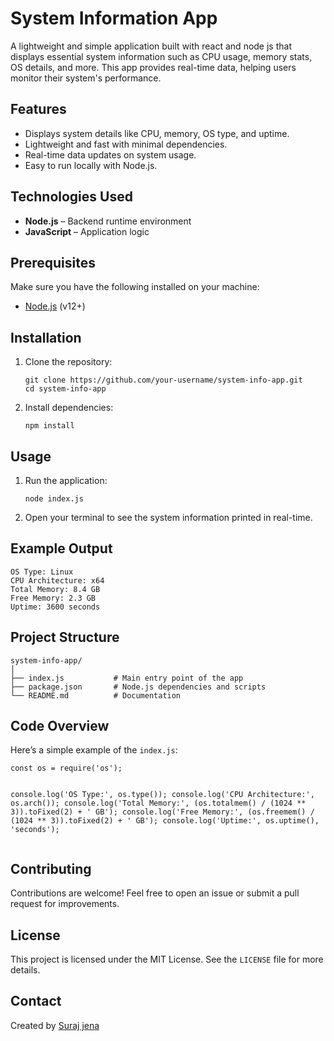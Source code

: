 <h1>System Information App</h1>

<p>A lightweight and simple application built with react and node js that displays essential system information such as CPU usage, memory stats, OS details, and more. This app provides real-time data, helping users monitor their system's performance.</p>

<h2>Features</h2>
<ul>
  <li>Displays system details like CPU, memory, OS type, and uptime.</li>
  <li>Lightweight and fast with minimal dependencies.</li>
  <li>Real-time data updates on system usage.</li>
  <li>Easy to run locally with Node.js.</li>
</ul>

<h2>Technologies Used</h2>
<ul>
  <li><strong>Node.js</strong> – Backend runtime environment</li>
  <li><strong>JavaScript</strong> – Application logic</li>
</ul>

<h2>Prerequisites</h2>
<p>Make sure you have the following installed on your machine:</p>
<ul>
  <li><a href="https://nodejs.org">Node.js</a> (v12+)</li>
</ul>

<h2>Installation</h2>
<ol>
  <li>Clone the repository:
    <pre><code>git clone https://github.com/your-username/system-info-app.git
cd system-info-app</code></pre>
  </li>
  <li>Install dependencies:
    <pre><code>npm install</code></pre>
  </li>
</ol>

<h2>Usage</h2>
<ol>
  <li>Run the application:
    <pre><code>node index.js</code></pre>
  </li>
  <li>Open your terminal to see the system information printed in real-time.</li>
</ol>

<h2>Example Output</h2>
<pre><code>OS Type: Linux
CPU Architecture: x64
Total Memory: 8.4 GB
Free Memory: 2.3 GB
Uptime: 3600 seconds</code></pre>

<h2>Project Structure</h2>
<pre><code>system-info-app/
│
├── index.js           # Main entry point of the app
├── package.json       # Node.js dependencies and scripts
└── README.md          # Documentation</code></pre>

<h2>Code Overview</h2>
<p>Here’s a simple example of the <code>index.js</code>:</p>
<pre><code>const os = require('os');

console.log('OS Type:', os.type());
console.log('CPU Architecture:', os.arch());
console.log('Total Memory:', (os.totalmem() / (1024 ** 3)).toFixed(2) + ' GB');
console.log('Free Memory:', (os.freemem() / (1024 ** 3)).toFixed(2) + ' GB');
console.log('Uptime:', os.uptime(), 'seconds');</code></pre>

<h2>Contributing</h2>
<p>Contributions are welcome! Feel free to open an issue or submit a pull request for improvements.</p>

<h2>License</h2>
<p>This project is licensed under the MIT License. See the <code>LICENSE</code> file for more details.</p>

<h2>Contact</h2>
<p>Created by <a href="https://github.com/jenasuraj">Suraj jena</a></p>

</body>
</html>
